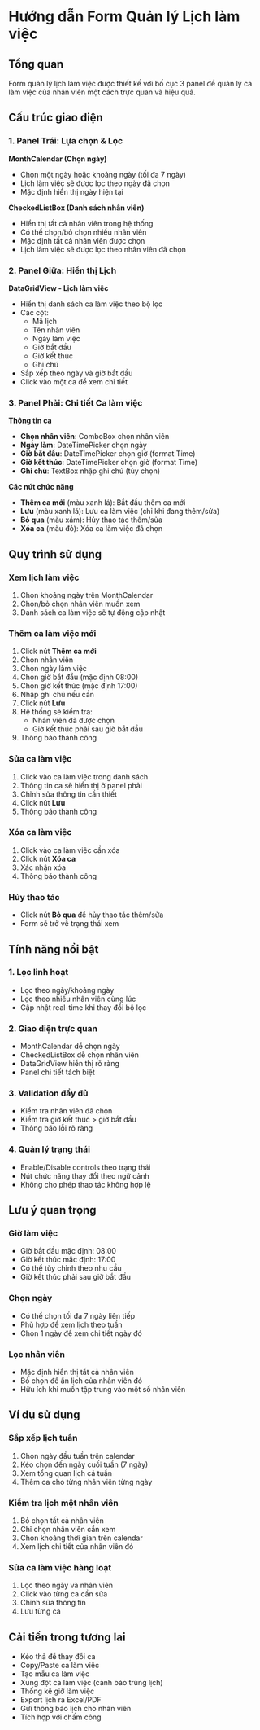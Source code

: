 # Hướng dẫn Form Quản lý Lịch làm việc

## Tổng quan
Form quản lý lịch làm việc được thiết kế với bố cục 3 panel để quản lý ca làm việc của nhân viên một cách trực quan và hiệu quả.

## Cấu trúc giao diện

### 1. Panel Trái: Lựa chọn & Lọc
**MonthCalendar (Chọn ngày)**
- Chọn một ngày hoặc khoảng ngày (tối đa 7 ngày)
- Lịch làm việc sẽ được lọc theo ngày đã chọn
- Mặc định hiển thị ngày hiện tại

**CheckedListBox (Danh sách nhân viên)**
- Hiển thị tất cả nhân viên trong hệ thống
- Có thể chọn/bỏ chọn nhiều nhân viên
- Mặc định tất cả nhân viên được chọn
- Lịch làm việc sẽ được lọc theo nhân viên đã chọn

### 2. Panel Giữa: Hiển thị Lịch
**DataGridView - Lịch làm việc**
- Hiển thị danh sách ca làm việc theo bộ lọc
- Các cột:
  - Mã lịch
  - Tên nhân viên
  - Ngày làm việc
  - Giờ bắt đầu
  - Giờ kết thúc
  - Ghi chú
- Sắp xếp theo ngày và giờ bắt đầu
- Click vào một ca để xem chi tiết

### 3. Panel Phải: Chi tiết Ca làm việc
**Thông tin ca**
- **Chọn nhân viên**: ComboBox chọn nhân viên
- **Ngày làm**: DateTimePicker chọn ngày
- **Giờ bắt đầu**: DateTimePicker chọn giờ (format Time)
- **Giờ kết thúc**: DateTimePicker chọn giờ (format Time)
- **Ghi chú**: TextBox nhập ghi chú (tùy chọn)

**Các nút chức năng**
- **Thêm ca mới** (màu xanh lá): Bắt đầu thêm ca mới
- **Lưu** (màu xanh lá): Lưu ca làm việc (chỉ khi đang thêm/sửa)
- **Bỏ qua** (màu xám): Hủy thao tác thêm/sửa
- **Xóa ca** (màu đỏ): Xóa ca làm việc đã chọn

## Quy trình sử dụng

### Xem lịch làm việc
1. Chọn khoảng ngày trên MonthCalendar
2. Chọn/bỏ chọn nhân viên muốn xem
3. Danh sách ca làm việc sẽ tự động cập nhật

### Thêm ca làm việc mới
1. Click nút **Thêm ca mới**
2. Chọn nhân viên
3. Chọn ngày làm việc
4. Chọn giờ bắt đầu (mặc định 08:00)
5. Chọn giờ kết thúc (mặc định 17:00)
6. Nhập ghi chú nếu cần
7. Click nút **Lưu**
8. Hệ thống sẽ kiểm tra:
   - Nhân viên đã được chọn
   - Giờ kết thúc phải sau giờ bắt đầu
9. Thông báo thành công

### Sửa ca làm việc
1. Click vào ca làm việc trong danh sách
2. Thông tin ca sẽ hiển thị ở panel phải
3. Chỉnh sửa thông tin cần thiết
4. Click nút **Lưu**
5. Thông báo thành công

### Xóa ca làm việc
1. Click vào ca làm việc cần xóa
2. Click nút **Xóa ca**
3. Xác nhận xóa
4. Thông báo thành công

### Hủy thao tác
- Click nút **Bỏ qua** để hủy thao tác thêm/sửa
- Form sẽ trở về trạng thái xem

## Tính năng nổi bật

### 1. Lọc linh hoạt
- Lọc theo ngày/khoảng ngày
- Lọc theo nhiều nhân viên cùng lúc
- Cập nhật real-time khi thay đổi bộ lọc

### 2. Giao diện trực quan
- MonthCalendar dễ chọn ngày
- CheckedListBox dễ chọn nhân viên
- DataGridView hiển thị rõ ràng
- Panel chi tiết tách biệt

### 3. Validation đầy đủ
- Kiểm tra nhân viên đã chọn
- Kiểm tra giờ kết thúc > giờ bắt đầu
- Thông báo lỗi rõ ràng

### 4. Quản lý trạng thái
- Enable/Disable controls theo trạng thái
- Nút chức năng thay đổi theo ngữ cảnh
- Không cho phép thao tác không hợp lệ

## Lưu ý quan trọng

### Giờ làm việc
- Giờ bắt đầu mặc định: 08:00
- Giờ kết thúc mặc định: 17:00
- Có thể tùy chỉnh theo nhu cầu
- Giờ kết thúc phải sau giờ bắt đầu

### Chọn ngày
- Có thể chọn tối đa 7 ngày liên tiếp
- Phù hợp để xem lịch theo tuần
- Chọn 1 ngày để xem chi tiết ngày đó

### Lọc nhân viên
- Mặc định hiển thị tất cả nhân viên
- Bỏ chọn để ẩn lịch của nhân viên đó
- Hữu ích khi muốn tập trung vào một số nhân viên

## Ví dụ sử dụng

### Sắp xếp lịch tuần
1. Chọn ngày đầu tuần trên calendar
2. Kéo chọn đến ngày cuối tuần (7 ngày)
3. Xem tổng quan lịch cả tuần
4. Thêm ca cho từng nhân viên từng ngày

### Kiểm tra lịch một nhân viên
1. Bỏ chọn tất cả nhân viên
2. Chỉ chọn nhân viên cần xem
3. Chọn khoảng thời gian trên calendar
4. Xem lịch chi tiết của nhân viên đó

### Sửa ca làm việc hàng loạt
1. Lọc theo ngày và nhân viên
2. Click vào từng ca cần sửa
3. Chỉnh sửa thông tin
4. Lưu từng ca

## Cải tiến trong tương lai
- Kéo thả để thay đổi ca
- Copy/Paste ca làm việc
- Tạo mẫu ca làm việc
- Xung đột ca làm việc (cảnh báo trùng lịch)
- Thống kê giờ làm việc
- Export lịch ra Excel/PDF
- Gửi thông báo lịch cho nhân viên
- Tích hợp với chấm công
